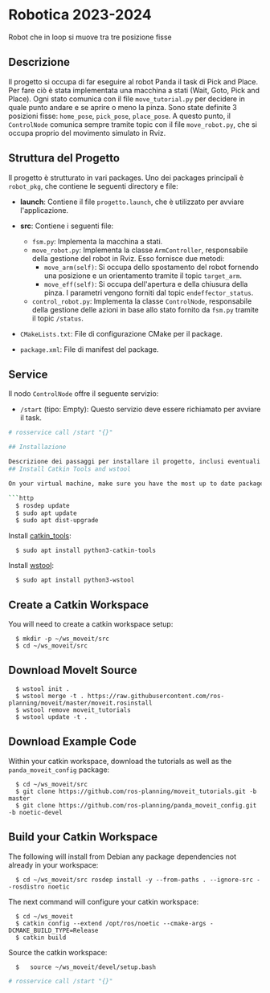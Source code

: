 # Robotica 2023-2024

Robot che in loop si muove tra tre posizione fisse

## Descrizione

Il progetto si occupa di far eseguire al robot Panda il task di Pick and Place. Per fare ciò è stata implementata una macchina a stati (Wait, Goto, Pick and Place). Ogni stato comunica con il file `move_tutorial.py` per decidere in quale punto andare e se aprire o meno la pinza. Sono state definite 3 posizioni fisse: `home_pose`, `pick_pose`, `place_pose`. A questo punto, il `ControlNode` comunica sempre tramite topic con il file `move_robot.py`, che si occupa proprio del movimento simulato in Rviz.

## Struttura del Progetto

Il progetto è strutturato in vari packages. Uno dei packages principali è `robot_pkg`, che contiene le seguenti directory e file:

- **launch**: Contiene il file `progetto.launch`, che è utilizzato per avviare l'applicazione.
- **src**: Contiene i seguenti file:

  - `fsm.py`: Implementa la macchina a stati.
  - `move_robot.py`: Implementa la classe `ArmController`, responsabile della gestione del robot in Rviz. Esso fornisce due metodi:
    - `move_arm(self)`: Si occupa dello spostamento del robot fornendo una posizione e un orientamento tramite il topic `target_arm`.
    - `move_eff(self)`: Si occupa dell'apertura e della chiusura della pinza. I parametri vengono forniti dal topic `endeffector_status`.
  - `control_robot.py`: Implementa la classe `ControlNode`, responsabile della gestione delle azioni in base allo stato fornito da `fsm.py` tramite il topic `/status`.

- `CMakeLists.txt`: File di configurazione CMake per il package.
- `package.xml`: File di manifest del package.

## Service

Il nodo `ControlNode` offre il seguente servizio:

- `/start` (tipo: Empty): Questo servizio deve essere richiamato per avviare il task.

```bash
# rosservice call /start "{}"

## Installazione

Descrizione dei passaggi per installare il progetto, inclusi eventuali dipendenze.
## Install Catkin Tools and wstool

On your virtual machine, make sure you have the most up to date packages:

```http
  $ rosdep update
  $ sudo apt update
  $ sudo apt dist-upgrade
```


Install <a href="https://catkin-tools.readthedocs.io/en/latest/" target="_blank">catkin_tools</a>:

```http
  $ sudo apt install python3-catkin-tools
```

Install <a href="http://wiki.ros.org/wstool" target="_blank">wstool</a>:

```http
  $ sudo apt install python3-wstool
```

## Create a Catkin Workspace

You will need to create a catkin workspace setup:

```http
  $ mkdir -p ~/ws_moveit/src
  $ cd ~/ws_moveit/src
```

## Download MoveIt Source

```http
  $ wstool init .
  $ wstool merge -t . https://raw.githubusercontent.com/ros-planning/moveit/master/moveit.rosinstall
  $ wstool remove moveit_tutorials  
  $ wstool update -t .
```

## Download Example Code

Within your catkin workspace, download the tutorials as well as the ``panda_moveit_config`` package:

```http
  $ cd ~/ws_moveit/src
  $ git clone https://github.com/ros-planning/moveit_tutorials.git -b master
  $ git clone https://github.com/ros-planning/panda_moveit_config.git -b noetic-devel
```

## Build your Catkin Workspace

The following will install from Debian any package dependencies not already in your workspace:

```http
  $ cd ~/ws_moveit/src rosdep install -y --from-paths . --ignore-src --rosdistro noetic
```

The next command will configure your catkin workspace:

```http
  $ cd ~/ws_moveit
  $ catkin config --extend /opt/ros/noetic --cmake-args -DCMAKE_BUILD_TYPE=Release
  $ catkin build
```

Source the catkin workspace:

```http
  $   source ~/ws_moveit/devel/setup.bash
```

```bash
# rosservice call /start "{}"
